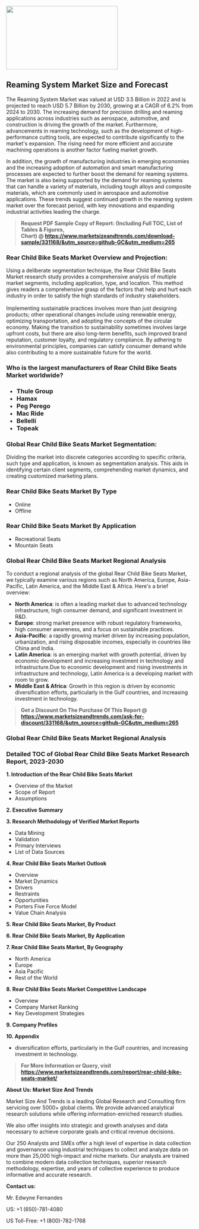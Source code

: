 <p><img class="alignnone size-medium wp-image-20088" src="https://ffe5etoiles.com/wp-content/uploads/2024/12/MST1-300x171.png" alt="" width="300" height="171" /></p><h2>Reaming System Market Size and Forecast</h2><p>The Reaming System Market was valued at USD 3.5 Billion in 2022 and is projected to reach USD 5.7 Billion by 2030, growing at a CAGR of 6.2% from 2024 to 2030. The increasing demand for precision drilling and reaming applications across industries such as aerospace, automotive, and construction is driving the growth of the market. Furthermore, advancements in reaming technology, such as the development of high-performance cutting tools, are expected to contribute significantly to the market's expansion. The rising need for more efficient and accurate machining operations is another factor fueling market growth.</p><p>In addition, the growth of manufacturing industries in emerging economies and the increasing adoption of automation and smart manufacturing processes are expected to further boost the demand for reaming systems. The market is also being supported by the demand for reaming systems that can handle a variety of materials, including tough alloys and composite materials, which are commonly used in aerospace and automotive applications. These trends suggest continued growth in the reaming system market over the forecast period, with key innovations and expanding industrial activities leading the charge.</p></p><blockquote id="" class=""><strong>Request PDF Sample Copy of Report: (Including Full TOC, List of Tables &amp; Figures, Chart)&nbsp;@&nbsp;<strong><a href="https://www.marketsizeandtrends.com/download-sample/331168/&utm_source=github-GC&utm_medium=265" target="_blank">https://www.marketsizeandtrends.com/download-sample/331168/&utm_source=github-GC&utm_medium=265</a></strong></strong></blockquote><h3 id="" class="">Rear Child Bike Seats Market&nbsp;Overview and Projection:</h3><p id="" class="">Using a deliberate segmentation technique, the Rear Child Bike Seats Market research study provides a comprehensive analysis of multiple market segments, including application, type, and location. This method gives readers a comprehensive grasp of the factors that help and hurt each industry in order to satisfy the high standards of industry stakeholders. <br /> <br />Implementing sustainable practices involves more than just designing products; other operational changes include using renewable energy, optimizing transportation, and adopting the concepts of the circular economy. Making the transition to sustainability sometimes involves large upfront costs, but there are also long-term benefits, such improved brand reputation, customer loyalty, and regulatory compliance. By adhering to environmental principles, companies can satisfy consumer demand while also contributing to a more sustainable future for the world.</p><h3 id="" class="">Who is the largest manufacturers of&nbsp;Rear Child Bike Seats Market worldwide?</h3><h3 class=""><p><ul><li>Thule Group </li><li> Hamax </li><li> Peg Perego </li><li> Mac Ride </li><li> Bellelli </li><li> Topeak</li></ul></p></h3><h3 id="" class="">Global&nbsp;Rear Child Bike Seats Market Segmentation:</h3><p id="" class="">Dividing the market into discrete categories according to specific criteria, such type and application, is known as segmentation analysis. This aids in identifying certain client segments, comprehending market dynamics, and creating customized marketing plans.</p><h3 id="" class="">Rear Child Bike Seats Market&nbsp;By Type</h3><p><p><ul><li>Online</li><li> Offline</p></li></ul></p></p><h3 id="" class="">Rear Child Bike Seats Market&nbsp;By Application</h3><p class=""><p><ul><li>Recreational Seats</li><li> Mountain Seats</li></ul></p></p><h3 id="" class="">Global Rear Child Bike Seats Market Regional Analysis</h3><p id="" class="">To conduct a regional analysis of the global Rear Child Bike Seats Market, we typically examine various regions such as North America, Europe, Asia-Pacific, Latin America, and the Middle East &amp; Africa. Here's a brief overview:</p><ul><li><strong>North America</strong>: is often a leading market due to advanced technology infrastructure, high consumer demand, and significant investment in R&amp;D.</li><li><strong>Europe</strong>: strong market presence with robust regulatory frameworks, high consumer awareness, and a focus on sustainable practices.</li><li><strong>Asia-Pacific</strong>: a rapidly growing market driven by increasing population, urbanization, and rising disposable incomes, especially in countries like China and India.</li><li><strong>Latin America</strong>: is an emerging market with growth potential, driven by economic development and increasing investment in technology and infrastructure.Due to economic development and rising investments in infrastructure and technology, Latin America is a developing market with room to grow.</li><li><strong>Middle East &amp; Africa</strong>: Growth in this region is driven by economic diversification efforts, particularly in the Gulf countries, and increasing investment in technology.</li></ul><blockquote id="" class=""><strong>Get a Discount On The Purchase Of This Report @ <strong><a href="https://www.marketsizeandtrends.com/ask-for-discount/331168/&utm_source=github-GC&utm_medium=265" target="_blank">https://www.marketsizeandtrends.com/ask-for-discount/331168/&utm_source=github-GC&utm_medium=265</a></strong></strong></blockquote><h3 id="" class="">Global Rear Child Bike Seats Market Regional Analysis</h3><h3 id="" class="">Detailed TOC of Global Rear Child Bike Seats Market Research Report, 2023-2030</h3><p id="" class=""><strong>1. Introduction of the Rear Child Bike Seats Market</strong></p><ul><li>Overview of the Market</li><li>Scope of Report</li><li>Assumptions</li></ul><p id="" class=""><strong>2. Executive Summary</strong></p><p id="" class=""><strong>3. Research Methodology of Verified Market Reports</strong></p><ul><li>Data Mining</li><li>Validation</li><li>Primary Interviews</li><li>List of Data Sources</li></ul><p id="" class=""><strong>4. Rear Child Bike Seats Market Outlook</strong></p><ul><li>Overview</li><li>Market Dynamics</li><li>Drivers</li><li>Restraints</li><li>Opportunities</li><li>Porters Five Force Model</li><li>Value Chain Analysis</li></ul><p id="" class=""><strong>5. Rear Child Bike Seats Market, By Product</strong></p><p id="" class=""><strong>6. Rear Child Bike Seats Market, By Application</strong></p><p id="" class=""><strong>7. Rear Child Bike Seats Market, By Geography</strong></p><ul><li>North America</li><li>Europe</li><li>Asia Pacific</li><li>Rest of the World</li></ul><p id="" class=""><strong>8. Rear Child Bike Seats Market Competitive Landscape</strong></p><ul><li>Overview</li><li>Company Market Ranking</li><li>Key Development Strategies</li></ul><p id="" class=""><strong>9. Company Profiles</strong></p><p id="" class=""><strong>10. Appendix</strong></p><ul><li>diversification efforts, particularly in the Gulf countries, and increasing investment in technology.</li></ul><blockquote id="" class=""><strong>For More Information or Query, visit <strong><strong><a href="https://www.marketsizeandtrends.com/report/rear-child-bike-seats-market/" target="_blank">https://www.marketsizeandtrends.com/report/rear-child-bike-seats-market/</a></strong></strong></strong></blockquote><p id="" class=""><strong>About Us: Market Size And Trends</strong></p><p id="" class="">Market Size And Trends is a leading Global Research and Consulting firm servicing over 5000+ global clients. We provide advanced analytical research solutions while offering information-enriched research studies.</p><p id="" class="">We also offer insights into strategic and growth analyses and data necessary to achieve corporate goals and critical revenue decisions.</p><p id="" class="">Our 250 Analysts and SMEs offer a high level of expertise in data collection and governance using industrial techniques to collect and analyze data on more than 25,000 high-impact and niche markets. Our analysts are trained to combine modern data collection techniques, superior research methodology, expertise, and years of collective experience to produce informative and accurate research.</p><p id="" class=""><strong>Contact us:</strong></p><p id="" class="">Mr. Edwyne Fernandes</p><p id="" class="">US: +1 (650)-781-4080</p><p id="" class="">US Toll-Free: +1 (800)-782-1768</p>
